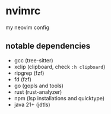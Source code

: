 # nvimrc

my neovim config

## notable dependencies

- gcc (tree-sitter)
- xclip (clipboard, check `:h clipboard`)
- ripgrep (fzf)
- fd (fzf)
- go (gopls and tools)
- rust (rust-analyzer)
- npm (lsp installations and quicktype)
- java 21+ (jdtls)
